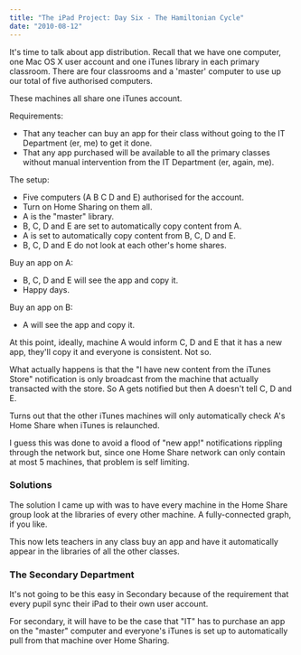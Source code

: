 ```yaml
---
title: "The iPad Project: Day Six - The Hamiltonian Cycle"
date: "2010-08-12"
---
```


It's time to talk about app distribution. Recall that we have one computer, one Mac OS X user account and one iTunes library in each primary classroom. There are four classrooms and a 'master' computer to use up our total of five authorised computers.

These machines all share one iTunes account.

Requirements:

- That any teacher can buy an app for their class without going to the IT Department (er, me) to get it done.
- That any app purchased will be available to all the primary classes without manual intervention from the IT Department (er, again, me).

The setup:

- Five computers (A B C D and E) authorised for the account.
- Turn on Home Sharing on them all.
- A is the "master" library.
- B, C, D and E are set to automatically copy content from A.
- A is set to automatically copy content from B, C, D and E.
- B, C, D and E do not look at each other's home shares.

Buy an app on A:

- B, C, D and E will see the app and copy it.
- Happy days.

Buy an app on B:

- A will see the app and copy it.

At this point, ideally, machine A would inform C, D and E that it has a new app, they'll copy it and everyone is consistent. Not so.

What actually happens is that the "I have new content from the iTunes Store" notification is only broadcast from the machine that actually transacted with the store. So A gets notified but then A doesn't tell C, D and E.

Turns out that the other iTunes machines will only automatically check A's Home Share when iTunes is relaunched.

I guess this was done to avoid a flood of "new app!" notifications rippling through the network but, since one Home Share network can only contain at most 5 machines, that problem is self limiting.

### Solutions

The solution I came up with was to have every machine in the Home Share group look at the libraries of every other machine. A fully-connected graph, if you like.

This now lets teachers in any class buy an app and have it automatically appear in the libraries of all the other classes.

### The Secondary Department

It's not going to be this easy in Secondary because of the requirement that every pupil sync their iPad to their own user account.

For secondary, it will have to be the case that "IT" has to purchase an app on the "master" computer and everyone's iTunes is set up to automatically pull from that machine over Home Sharing.
